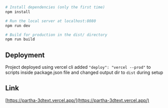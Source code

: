
``` bash
# Install dependencies (only the first time)
npm install

# Run the local server at localhost:8080
npm run dev

# Build for production in the dist/ directory
npm run build
```
## Deployment
Project deployed using vercel cli
added ```"deploy": "vercel --prod"``` to scripts inside package.json file and changed output dir to ```dist``` during setup

## Link
[https://partha-3dtext.vercel.app/](https://partha-3dtext.vercel.app/)
